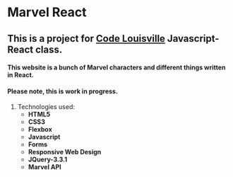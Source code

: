 # Marvel React
## This is a project for [Code Louisville](https://www.codelouisville.org) Javascript-React class.

#### This website is a bunch of Marvel characters and different things written in React.

#### Please note, this is work in progress.

1. Technologies used:
    * **HTML5**
    * **CSS3**
    * **Flexbox**
    * **Javascript**
    * **Forms**
    * **Responsive Web Design**
    * **JQuery-3.3.1**
    * **Marvel API**